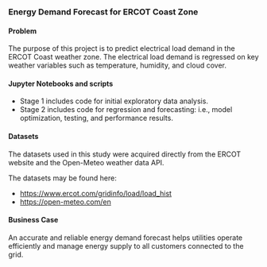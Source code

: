 ### Energy Demand Forecast for ERCOT Coast Zone

#### Problem
The purpose of this project is to predict electrical load demand in the ERCOT Coast weather zone. The electrical load demand is regressed on key weather variables such as temperature, humidity, and cloud cover.

#### Jupyter Notebooks and scripts
* Stage 1 includes code for initial exploratory data analysis.
* Stage 2 includes code for regression and forecasting: i.e., model optimization, testing, and performance results.

#### Datasets
The datasets used in this study were acquired directly from the ERCOT website and the Open-Meteo weather data API.

The datasets may be found here:
* https://www.ercot.com/gridinfo/load/load_hist
* https://open-meteo.com/en


#### Business Case
An accurate and reliable energy demand forecast helps utilities operate efficiently and manage energy supply to all customers connected to the grid.






